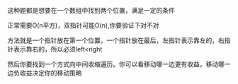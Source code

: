 这种题都是想要在一个数组中找到两个位置，满足一定的条件

正常需要O(n平方)，双指针可能O(n),你要验证下对不对

方法就是一个指针放在第一个位置，一个指针放在最后，左指针表示靠左的，右指针表示靠右的，所以必须left<right

然后你要找到一个方式向中间收缩遍历。你可以看移动哪一边更有收益，移动哪一边负收益决定你的移动策略